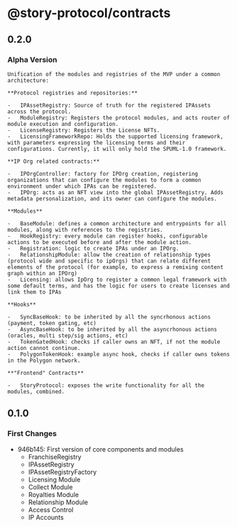 # @story-protocol/contracts

## 0.2.0

### Alpha Version

    Unification of the modules and registries of the MVP under a common architecture:

    **Protocol registries and repositories:**

    -   IPAssetRegistry: Source of truth for the registered IPAssets across the protocol.
    -   ModuleRegistry: Registers the protocol modules, and acts router of module execution and configuration.
    -   LicenseRegistry: Registers the License NFTs.
    -   LicensingFrameworkRepo: Holds the supported licensing framework, with parameters expressing the licensing terms and their configurations. Currently, it will only hold the SPUML-1.0 framework.

    **IP Org related contracts:**

    -   IPOrgController: factory for IPOrg creation, registering organizations that can configure the modules to form a common environment under which IPAs can be registered.
    -   IPOrg: acts as an NFT view into the global IPAssetRegistry. Adds metadata personalization, and its owner can configure the modules.

    **Modules**

    -   BaseModule: defines a common architecture and entrypoints for all modules, along with references to the registries.
    -   HookRegistry: every module can register hooks, configurable actions to be executed before and after the module action.
    -   Registration: logic to create IPAs under an IPOrg.
    -   RelationshipModule: allow the creation of relationship types (protocol wide and specific to ipOrgs) that can relate different elements of the protocol (for example, to express a remixing content graph within an IPOrg)
    -   Licensing: allows IpOrg to register a common legal framework with some default terms, and has the logic for users to create licenses and link them to IPAs

    **Hooks**

    -   SyncBaseHook: to be inherited by all the syncrhonous actions (payment, token gating, etc)
    -   AsyncBaseHook: to be inherited by all the asyncrhonous actions (oracles, multi step/sig actions, etc)
    -   TokenGatedHook: checks if caller owns an NFT, if not the module action cannot continue.
    -   PolygonTokenHook: example async hook, checks if caller owns tokens in the Polygon network.

    **"Frontend" Contracts**

    -   StoryProtocol: exposes the write functionality for all the modules, combined.

## 0.1.0

### First Changes

-   946b145: First version of core components and modules
    -   FranchiseRegistry
    -   IPAssetRegistry
    -   IPAssetRegistryFactory
    -   Licensing Module
    -   Collect Module
    -   Royalties Module
    -   Relationship Module
    -   Access Control
    -   IP Accounts
